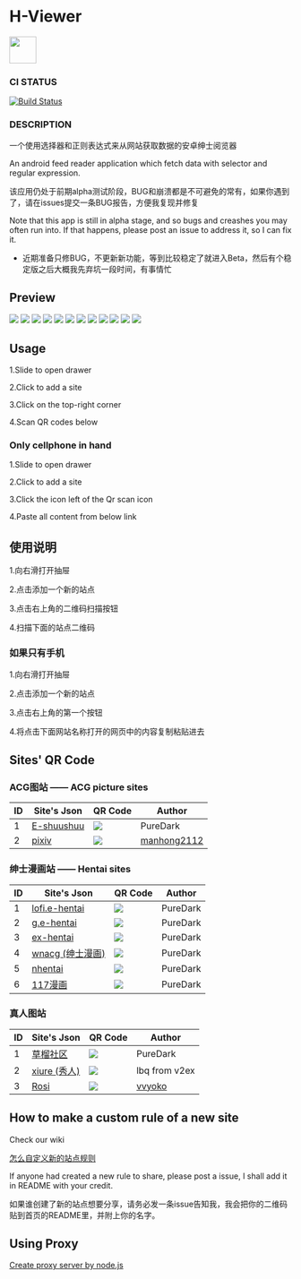 # H-Viewer

<a href="https://play.google.com/store/apps/details?id=ml.puredark.hviewer"><img src="https://play.google.com/intl/en_us/badges/images/generic/en-play-badge.png" height="48"></a>

### CI STATUS

[![Build Status](https://travis-ci.org/PureDark/H-Viewer.svg?branch=master)](https://travis-ci.org/PureDark/H-Viewer)

### DESCRIPTION

一个使用选择器和正则表达式来从网站获取数据的安卓绅士阅览器

An android feed reader application which fetch data with selector and regular expression.

该应用仍处于前期alpha测试阶段，BUG和崩溃都是不可避免的常有，如果你遇到了，请在issues提交一条BUG报告，方便我复现并修复

Note that this app is still in alpha stage, and so bugs and creashes you may often run into. If that happens, please post an issue to address it, so I can fix it.

* 近期准备只修BUG，不更新新功能，等到比较稳定了就进入Beta，然后有个稳定版之后大概我先弃坑一段时间，有事情忙

## Preview

![](https://github.com/PureDark/H-Viewer/raw/master/images/1.png)
![](https://github.com/PureDark/H-Viewer/raw/master/images/2.png)
![](https://github.com/PureDark/H-Viewer/raw/master/images/3.png)
![](https://github.com/PureDark/H-Viewer/raw/master/images/4.png)
![](https://github.com/PureDark/H-Viewer/raw/master/images/5.png)
![](https://github.com/PureDark/H-Viewer/raw/master/images/6.gif)
![](https://github.com/PureDark/H-Viewer/raw/master/images/7.gif)
![](https://github.com/PureDark/H-Viewer/raw/master/images/8.gif)
![](https://github.com/PureDark/H-Viewer/raw/master/images/9.png)
![](https://github.com/PureDark/H-Viewer/raw/master/images/10.png)
![](https://github.com/PureDark/H-Viewer/raw/master/images/11.png)
![](https://github.com/PureDark/H-Viewer/raw/master/images/12.png)

## Usage

1.Slide to open drawer

2.Click to add a site

3.Click on the top-right corner

4.Scan QR codes below

### Only cellphone in hand

1.Slide to open drawer

2.Click to add a site

3.Click the icon left of the Qr scan icon

4.Paste all content from below link

## 使用说明

1.向右滑打开抽屉

2.点击添加一个新的站点

3.点击右上角的二维码扫描按钮

4.扫描下面的站点二维码

### 如果只有手机

1.向右滑打开抽屉

2.点击添加一个新的站点

3.点击右上角的第一个按钮

4.将点击下面网站名称打开的网页中的内容复制粘贴进去

## Sites' QR Code


### ACG图站 —— ACG picture sites  

|  ID  | Site's Json  | QR Code | Author |
| ---- | ------------- | ------------- | ------------- |
|  1   | [E-shuushuu](http://jsondepot.mcsky.org/21) | ![](https://github.com/PureDark/H-Viewer/raw/master/images/qrcodes/7.e-shuushuu.png)  | PureDark |
|  2   | [pixiv](http://jsondepot.mcsky.org/46) | ![](https://github.com/PureDark/H-Viewer/raw/master/images/qrcodes/10.pixiv.png)  | [manhong2112](https://github.com/manhong2112) |


### 绅士漫画站 —— Hentai sites  

|  ID  | Site's Json  | QR Code | Author |
| ---- | ------------- | ------------- | ------------- |
|  1   | [lofi.e-hentai](http://jsondepot.mcsky.org/15) | ![](https://github.com/PureDark/H-Viewer/raw/master/images/qrcodes/1.lofi.png)  | PureDark |
|  2   | [g.e-hentai](http://jsondepot.mcsky.org/48) | ![](https://github.com/PureDark/H-Viewer/raw/master/images/qrcodes/2.g.png)  | PureDark |
|  3   | [ex-hentai](http://jsondepot.mcsky.org/49) | ![](https://github.com/PureDark/H-Viewer/raw/master/images/qrcodes/3.exhentai.png)  | PureDark |
|  4   | [wnacg (绅士漫画)](http://jsondepot.mcsky.org/18) | ![](https://github.com/PureDark/H-Viewer/raw/master/images/qrcodes/4.wnacg.png)  | PureDark |
|  5   | [nhentai](http://jsondepot.mcsky.org/19) | ![](https://github.com/PureDark/H-Viewer/raw/master/images/qrcodes/5.nhentai.png)  | PureDark |
|  6   | [117漫画](http://jsondepot.mcsky.org/47) | ![](https://github.com/PureDark/H-Viewer/raw/master/images/qrcodes/11.177.png)  | PureDark |


### 真人图站  

|  ID  | Site's Json  | QR Code | Author |
| ---- | ------------- | ------------- | ------------- |
|  1   | [草榴社区](http://jsondepot.mcsky.org/20) | ![](https://github.com/PureDark/H-Viewer/raw/master/images/qrcodes/6.草榴社区.png)  | PureDark |
|  2   | [xiure (秀人)](http://jsondepot.mcsky.org/6) | ![](https://github.com/PureDark/H-Viewer/raw/master/images/qrcodes/8.xiuren.png)  | lbq from v2ex |
|  3   | [Rosi](http://jsondepot.mcsky.org/10) | ![](https://github.com/PureDark/H-Viewer/raw/master/images/qrcodes/9.rosiyy.png)  | [vvyoko](https://github.com/vvyoko) |



## How to make a custom rule of a new site
Check our wiki

[怎么自定义新的站点规则](https://github.com/PureDark/H-Viewer/wiki/%E6%80%8E%E4%B9%88%E8%87%AA%E5%AE%9A%E4%B9%89%E6%96%B0%E7%9A%84%E7%AB%99%E7%82%B9%E8%A7%84%E5%88%99)

If anyone had created a new rule to share, please post a issue, I shall add it in README with your credit.

如果谁创建了新的站点想要分享，请务必发一条issue告知我，我会把你的二维码贴到首页的README里，并附上你的名字。

## Using Proxy

[Create proxy server by node.js](https://github.com/wspl/HProxy.js)
